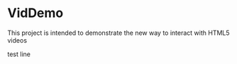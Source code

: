 VidDemo
=======

This project is intended to demonstrate the new way to interact with HTML5 videos

test line
